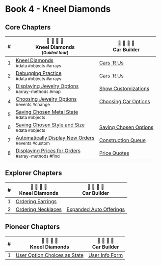 # Book 4 - Kneel Diamonds

## Core Chapters

| # | 💎 💍 💎 💍 <br/> Kneel Diamonds<br/><sub>(_Guided tour_)</sub> |  🚙 🚗 🚙 🚗 <br/> Car Builder |
|--|--|--|
| 1 | [Kneel Diamonds](./chapters/KD_NARRATIVE.md) <br/> <sub style="font-size:0.85rem;">#data #objects #arrays</sub> | [Cars 'R Us](./chapters/CB_SETUP.md) |
| 2 | [Debugging Practice](./chapters/KD_DEBUGGING.md) <br/> <sub style="font-size:0.85rem;">#data #objects #arrays</sub> | [Cars 'R Us](./chapters/CB_SETUP.md) |
| 3 | [Displaying Jewelry Options](./chapters/KD_RADIO_BUTTONS.md) <br/> <sub style="font-size:0.85rem;">#array-methods #map</sub> | [Show Customizations](./chapters/CB_RADIO_BUTTONS.md) |
| 4 | [Choosing Jewelry Options](./chapters/KD_CHANGE_EVENTS.md) <br/> <sub style="font-size:0.85rem;">#events #change</sub> | [Choosing Car Options](./chapters/CB_CHANGE_LISTENERS.md) |
| 5 | [Saving Chosen Metal State](./chapters/KD_SETTING_STATE.md) <br/> <sub style="font-size:0.85rem;">#data #objects</sub> |  |
| 6 | [Saving Chosen Style and Size](./chapters/KD_SETTING_OTHER_STATE.md) <br/> <sub style="font-size:0.85rem;">#data #objects</sub> | [Saving Chosen Options](./chapters/CB_SETTING_STATE.md) |
| 7 | [Automatically Display New Orders](./chapters/KD_STATECHANGED_EVENT.md) <br/> <sub style="font-size:0.85rem;">#events #custom</sub> | [Construction Queue](./chapters/CB_SHOWING_UPDATED_STATE.md) |
| 8 | [Displaying Prices for Orders](./chapters/KD_ORDER_PRICE.md) <br/> <sub style="font-size:0.85rem;">#array-methods #find</sub> | [Price Quotes](./chapters/CB_BUILD_COST.md) |

## Explorer Chapters

| # | 💎 💍 💎 💍 <br/> Kneel Diamonds |  🚙 🚗 🚙 🚗 <br/> Car Builder |
|--|--|--|
| 1 | [Ordering Earrings](./chapters/KD_EARRINGS.md) | |
| 2 | [Ordering Necklaces](./chapters/KD_NECKLACES.md) | [Expanded Auto Offerings](./chapters/CB_MORE_FACTORIES.md) |

## Pioneer Chapters

| # | 💎 💍 💎 💍 <br/> Kneel Diamonds |  🚙 🚗 🚙 🚗 <br/> Car Builder |
|--|--|--|
| 1 | [User Option Choices as State](./chapters/KD_ADVANCED_STATE.md)</sub> | [User Info Form](./chapters/CB_ADVANCED_STATE.md) |
